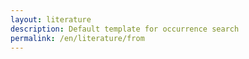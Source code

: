 ```yaml
---
layout: literature
description: Default template for occurrence search
permalink: /en/literature/from
---
```

<script>
  var siteConfig = {
    literature: {
      rootFilter: {
        countriesOfResearcher: ['CA']
      },
      excludedFilters: ['countriesOfResearcher'],
      highlightedFilters: ['q', 'countriesOfCoverage', 'year']
    }
  };
</script>